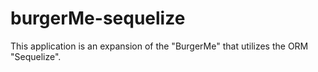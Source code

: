 # burgerMe-sequelize
This application is an expansion of the "BurgerMe" that utilizes the ORM "Sequelize".
